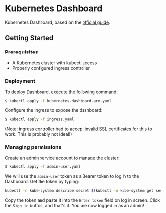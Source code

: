 # Kubernetes Dashboard

Kubernetes Dashboard, based on the [official guide](https://github.com/kubernetes/dashboard).

## Getting Started

### Prerequisites
- A Kubernetes cluster with kubectl access
- Properly configured ingress controller

### Deployment
To deploy Dashboard, execute the following command:

```sh
$ kubectl apply -f kubernetes-dashboard-arm.yaml
```

Configure the ingress to expose the dashboard:

```sh
$ kubectl apply -f ingress.yaml
```

(Note: ingress controller had to accept invalid SSL certificates for this to work. This is probably not ideal!)

### Managing permissions

Create an [admin service account](https://github.com/kubernetes/dashboard/wiki/Creating-sample-user) to manage the cluster:

```sh
$ kubectl apply -f admin-user.yaml
```

We will use the `admin-user` token as a Bearer token to log in to the Dashboard. Get the token by typing:

```sh
kubectl -n kube-system describe secret $(kubectl -n kube-system get secret | grep admin-user | awk '{print $1}')
```

Copy the token and paste it into the `Enter token` field on log in screen. Click the `Sign in` button, and that's it. You are now logged in as an admin!
